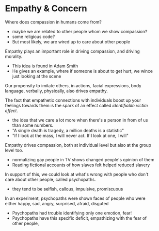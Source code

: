 # Empathy & Concern

Where does compassion in humans come from?
- maybe we are related to other people whom we show compassion?
- some religious code?
- But most likely, we are wired up to care about other people

Empathy plays an important role in driving compassion, and driving morality.
- This idea is found in Adam Smith
- He gives an example, where if someone is about to get hurt, we wince just looking at the scene

Our propensity to imitate others, in actions, facial expressions, body language, verbally, physically, also drives empathy.

The fact that empathetic connections with individuals boost up your feelings towards them is the spark of an effect called _identifiable victim effect_.
- the idea that we care a lot more when there's a person in from of us than some numbers.
- "A single death is tragedy, a million deaths is a statistic"
- "If I look at the mass, I will never act. If I look at one, I will"

Empathy drives compassion, both at individual level but also at the group level too.
- normalizing gay people in TV shows changed people's opinion of them
- Reading fictional accounts of how slaves felt helped reduced slavery

In support of this, we could look at what's wrong with people who don't care about other people, called psychopaths.
- they tend to be selfish, callous, impulsive, promiscuous

In an experiment, psychopaths were shown faces of people who were either happy, sad, angry, surprised, afraid, disguted
- Psychopaths had trouble identifying only one emotion, fear!
- Psychopaths have this specific deficit, empathizing with the fear of other people,

